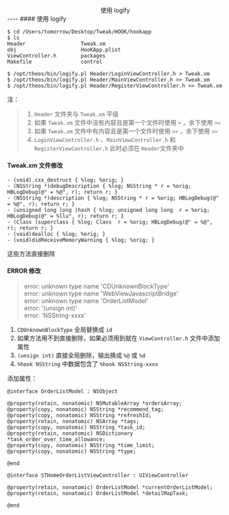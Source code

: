 <center> 使用 logify </center> 
----
#### 使用 logify

```
$ cd /Users/tomorrow/Desktop/Tweak/HOOK/hookapp
$ ls
Header					Tweak.xm		  
obj          			HooKApp.plist		
ViewController.h		packages
Makefile				control

$ /opt/theos/bin/logify.pl Header/LoginViewController.h > Tweak.xm
$ /opt/theos/bin/logify.pl Header/MainViewController.h >> Tweak.xm
$ /opt/theos/bin/logify.pl Header/RegisterViewController.h >> Tweak.xm
```
注：
> 1. `Header` 文件夹与 `Tweak.xm` 平级
> 2. 如果 `Tweak.xm` 文件中没有内容且是第一个文件时使用 `>` ，余下使用 `>>`
> 3. 如果 `Tweak.xm` 文件中有内容且是第一个文件时使用 `>>` ，余下使用 `>>`
> 4. `LoginViewController.h` 、`MainViewController.h` 和 `RegisterViewController.h` 此时必须在 `Header`文件夹中

#### Tweak.xm 文件修改

```
- (void).cxx_destruct { %log; %orig; }
- (NSString *)debugDescription { %log; NSString * r = %orig; HBLogDebug(@" = %@", r); return r; }
- (NSString *)description { %log; NSString * r = %orig; HBLogDebug(@" = %@", r); return r; }
- (unsigned long long )hash { %log; unsigned long long  r = %orig; HBLogDebug(@" = %llu", r); return r; }
- (Class )superclass { %log; Class  r = %orig; HBLogDebug(@" = %@", r); return r; }
- (void)dealloc { %log; %orig; }
- (void)didReceiveMemoryWarning { %log; %orig; }
```
这些方法直接删除  

#### ERROR 修改
> error: unknown type name 'CDUnknownBlockType'  
> error: unknown type name 'WebViewJavascriptBridge'  
> error: unknown type name 'OrderListModel'  
> error: '(unsign int)'  
> error: 'NSString-xxxx'  

1. `CDUnknownBlockType` 全局替换成 `id`
2. 如果方法用不到直接删除，如果必须用到就在 `ViewController.h` 文件中添加属性
3. `(unsign int)` 直接全局删除，输出换成 `%@` 或 `%d`
4. `%hook NSString` 中数据包含了 `%hook NSString-xxxx`

添加属性：

```
@interface OrderListModel : NSObject

@property(retain, nonatomic) NSMutableArray *ordersArray;
@property(copy, nonatomic) NSString *recommend_tag;
@property(copy, nonatomic) NSString *refreshId;
@property(retain, nonatomic) NSArray *tags;
@property(copy, nonatomic) NSString *task_id;
@property(retain, nonatomic) NSDictionary *task_order_over_time_allowance;
@property(copy, nonatomic) NSString *time_limit;
@property(copy, nonatomic) NSString *type;

@end

@interface STHomeOrderListViewController : UIViewController

@property(retain, nonatomic) OrderListModel *currentOrderListModel;
@property(retain, nonatomic) OrderListModel *detailMapTask;

@end
```


